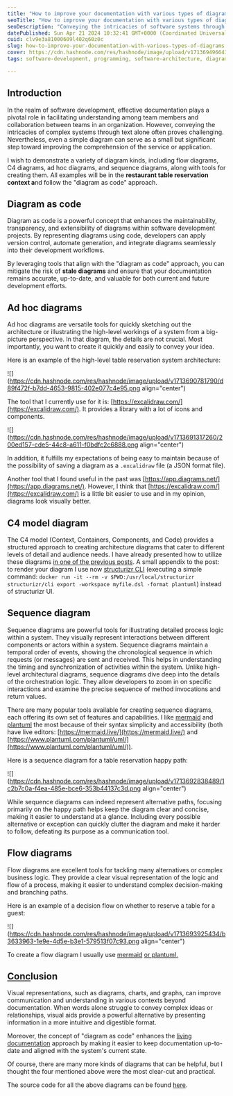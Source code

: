 ```yaml
---
title: "How to improve your documentation with various types of diagrams"
seoTitle: "How to improve your documentation with various types of diagrams"
seoDescription: "Conveying the intricacies of software systems through visual diagrams"
datePublished: Sun Apr 21 2024 10:32:41 GMT+0000 (Coordinated Universal Time)
cuid: clv9e3a81000609l402q60z0c
slug: how-to-improve-your-documentation-with-various-types-of-diagrams
cover: https://cdn.hashnode.com/res/hashnode/image/upload/v1713694966432/28bc8191-d8c3-40d5-bcde-a36ac053630c.png
tags: software-development, programming, software-architecture, diagram

---
```


## Introduction

In the realm of software development, effective documentation plays a pivotal role in facilitating understanding among team members and collaboration between teams in an organization. However, conveying the intricacies of complex systems through text alone often proves challenging. Nevertheless, even a simple diagram can serve as a small but significant step toward improving the comprehension of the service or application.

I wish to demonstrate a variety of diagram kinds, including flow diagrams, C4 diagrams, ad hoc diagrams, and sequence diagrams, along with tools for creating them. All examples will be in the **restaurant table reservation context a**nd follow the "diagram as code" approach.

## Diagram as code

Diagram as code is a powerful concept that enhances the maintainability, transparency, and extensibility of diagrams within software development projects. By representing diagrams using code, developers can apply version control, automate generation, and integrate diagrams seamlessly into their development workflows.

By leveraging tools that align with the "diagram as code" approach, you can mitigate the risk of **stale diagrams** and ensure that your documentation remains accurate, up-to-date, and valuable for both current and future development efforts.

## Ad hoc diagrams

Ad hoc diagrams are versatile tools for quickly sketching out the architecture or illustrating the high-level workings of a system from a big-picture perspective. In that diagram, the details are not crucial. Most importantly, you want to create it quickly and easily to convey your idea.

Here is an example of the high-level table reservation system architecture:

![](https://cdn.hashnode.com/res/hashnode/image/upload/v1713690781790/d89f472f-b7dd-4653-9815-402e077c4e95.png align="center")

The tool that I currently use for it is: [https://excalidraw.com/](https://excalidraw.com/). It provides a library with a lot of icons and components.

![](https://cdn.hashnode.com/res/hashnode/image/upload/v1713691317260/200ed157-cde5-44c8-a611-f0bdfc2c6888.png align="center")

In addition, it fulfills my expectations of being easy to maintain because of the possibility of saving a diagram as a `.excalidraw` file (a JSON format file).

Another tool that I found useful in the past was [https://app.diagrams.net/](https://app.diagrams.net/). However, I think that [https://excalidraw.com/](https://excalidraw.com/) is a little bit easier to use and in my opinion, diagrams look visually better.

## C4 model diagram

The C4 model (Context, Containers, Components, and Code) provides a structured approach to creating architecture diagrams that cater to different levels of detail and audience needs. I have already presented how to utilize these diagrams [in one of the previous posts](https://medium.com/towardsdev/how-to-visualize-your-system-architecture-using-the-c4-model-247bd718e914). A small appendix to the post: to render your diagram I use now [structurizr CLI](https://github.com/structurizr/cli) (executing a simple command: `docker run -it --rm -v $PWD:/usr/local/structurizr structurizr/cli export -workspace myfile.dsl -format plantuml`) instead of structurizr UI.

## Sequence diagram

Sequence diagrams are powerful tools for illustrating detailed process logic within a system. They visually represent interactions between different components or actors within a system. Sequence diagrams maintain a temporal order of events, showing the chronological sequence in which requests (or messages) are sent and received. This helps in understanding the timing and synchronization of activities within the system. Unlike high-level architectural diagrams, sequence diagrams dive deep into the details of the orchestration logic. They allow developers to zoom in on specific interactions and examine the precise sequence of method invocations and return values.

There are many popular tools available for creating sequence diagrams, each offering its own set of features and capabilities. I like [mermaid](https://mermaid.js.org/syntax/sequenceDiagram.html) and [plantuml](https://plantuml.com/sequence-diagram) the most because of their syntax simplicity and accessibility (both have live editors: [https://mermaid.live/](https://mermaid.live/) and [https://www.plantuml.com/plantuml/uml/](https://www.plantuml.com/plantuml/uml/)).

Here is a sequence diagram for a table reservation happy path:

![](https://cdn.hashnode.com/res/hashnode/image/upload/v1713692838489/1c2b7c0a-f4ea-485e-bce6-353b44137c3d.png align="center")

While sequence diagrams can indeed represent alternative paths, focusing primarily on the happy path helps keep the diagram clear and concise, making it easier to understand at a glance. Including every possible alternative or exception can quickly clutter the diagram and make it harder to follow, defeating its purpose as a communication tool.

## Flow diagrams

Flow diagrams are excellent tools for tackling many alternatives or complex business logic. They provide a clear visual representation of the logic and flow of a process, making it easier to understand complex decision-making and branching paths.

Here is an example of a decision flow on whether to reserve a table for a guest:

![](https://cdn.hashnode.com/res/hashnode/image/upload/v1713693925434/b3633963-1e9e-4d5e-b3e1-579513f07c93.png align="center")

To create a flow diagram I usually use [mermaid](https://mermaid.js.org/syntax/flowchart.html) [or pla](https://mermaid.js.org/syntax/flowchart.html)[ntuml](https://plantuml.com/activity-diagram-beta)[.](https://plantuml.com/activity-diagram-beta) 

## [Conc](https://plantuml.com/activity-diagram-beta)lusion

Visual representations, such as diagrams, charts, and graphs, can improve communication and understanding in various contexts beyond documentation. When words alone struggle to convey complex ideas or relationships, visual aids provide a powerful alternative by presenting information in a more intuitive and digestible format.

Moreover, the concept of "diagram as code" enhances the [living documentation](https://www.amazon.com/Living-Documentation-Cyrille-Martraire/dp/0134689321) approach by making it easier to keep documentation up-to-date and aligned with the system's current state.

Of course, there are many more kinds of diagrams that can be helpful, but I thought the four mentioned above were the most clear-cut and practical.

The source code for all the above diagrams can be found [here](https://github.com/jorzel/docs-diagrams).